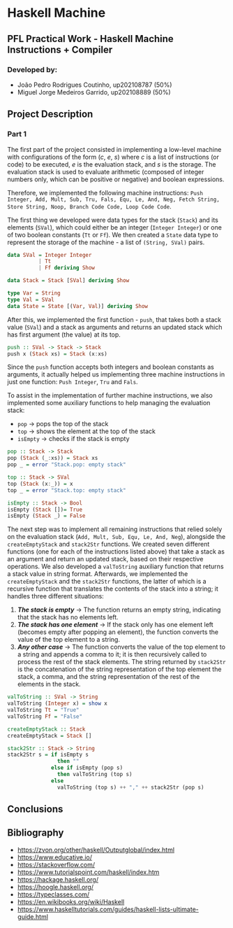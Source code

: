 # Haskell Machine

## PFL Practical Work - Haskell Machine Instructions + Compiler

### Developed by:

- João Pedro Rodrigues Coutinho, up202108787 (50%)
- Miguel Jorge Medeiros Garrido, up202108889 (50%)

## Project Description

### Part 1

The first part of the project consisted in implementing a low-level machine with configurations of the form (*c*, *e*, *s*) where *c* is a list of instructions (or code) to be executed, *e* is the evaluation stack, and *s* is the storage.
The evaluation stack is used to evaluate arithmetic (composed of integer numbers only, which can be positive or negative) and boolean expressions.

Therefore, we implemented the following machine instructions: ```Push Integer, Add, Mult, Sub, Tru, Fals, Equ, Le, And, Neg, Fetch String, Store String, Noop, Branch Code Code, Loop Code Code```.

The first thing we developed were data types for the stack (```Stack```) and its elements (```SVal```), which could either be an integer (```Integer Integer```) or one of two boolean constants (```Tt``` or ```Ff```). We then created a ```State``` data type to represent the storage of the machine - a list of ```(String, SVal)``` pairs. 

```haskell
data SVal = Integer Integer
          | Tt
          | Ff deriving Show

data Stack = Stack [SVal] deriving Show

type Var = String
type Val = SVal
data State = State [(Var, Val)] deriving Show
```

After this, we implemented the first function - ```push```, that takes both a stack value (```SVal```) and a stack as arguments and returns an updated stack which has first argument (the value) at its top.

```haskell
push :: SVal -> Stack -> Stack
push x (Stack xs) = Stack (x:xs)
```

Since the ```push``` function accepts both integers and boolean constants as arguments, it actually helped us implementing three machine instructions in just one function: ```Push Integer```, ```Tru``` and ```Fals```.

To assist in the implementation of further machine instructions, we also implemented some auxiliary functions to help managing the evaluation stack: 

- ```pop``` → pops the top of the stack
- ```top``` → shows the element at the top of the stack
- ```isEmpty``` → checks if the stack is empty

```haskell
pop :: Stack -> Stack
pop (Stack (_:xs)) = Stack xs
pop _ = error "Stack.pop: empty stack"

top :: Stack -> SVal
top (Stack (x:_)) = x
top _ = error "Stack.top: empty stack"

isEmpty :: Stack -> Bool
isEmpty (Stack [])= True
isEmpty (Stack _) = False
```

The next step was to implement all remaining instructions that relied solely on the evaluation stack (```Add, Mult, Sub, Equ, Le, And, Neg```), alongside the ```createEmptyStack``` and ```stack2Str``` functions.
We created seven different functions (one for each of the instructions listed above) that take a stack as an argument and return an updated stack, based on their respective operations. We also developed a ```valToString``` auxiliary function that returns a stack value in string format.
Afterwards, we implemented the ```createEmptyStack``` and the ```stack2Str``` functions, the latter of which is a recursive function that translates the contents of the stack into a string; it handles three different situations:

1. ***The stack is empty*** → The function returns an empty string, indicating that the stack has no elements left.
2. ***The stack has one element*** → If the stack only has one element left (becomes empty after popping an element), the function converts the value of the top element to a string.
3. ***Any other case*** → The function converts the value of the top element to a string and appends a comma to it; it is then recursively called to process the rest of the stack elements. The string returned by ```stack2Str``` is the concatenation of the string representation of the top element the stack, a comma, and the string representation of the rest of the elements in the stack.

```haskell
valToString :: SVal -> String
valToString (Integer x) = show x
valToString Tt = "True"
valToString Ff = "False"

createEmptyStack :: Stack
createEmptyStack = Stack []

stack2Str :: Stack -> String
stack2Str s = if isEmpty s
                then ""
              else if isEmpty (pop s)
                then valToString (top s)
              else
                valToString (top s) ++ "," ++ stack2Str (pop s)
```

## Conclusions



## Bibliography

- <https://zvon.org/other/haskell/Outputglobal/index.html>
- <https://www.educative.io/>
- <https://stackoverflow.com/>
- <https://www.tutorialspoint.com/haskell/index.htm>
- <https://hackage.haskell.org/>
- <https://hoogle.haskell.org/>
- <https://typeclasses.com/>
- <https://en.wikibooks.org/wiki/Haskell>
- <https://www.haskelltutorials.com/guides/haskell-lists-ultimate-guide.html>
